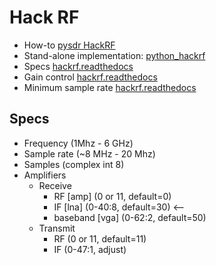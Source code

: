 # Hack RF

- How-to [pysdr HackRF](https://pysdr.org/content/hackrf.html)
- Stand-alone implementation: [python_hackrf](https://github.com/GvozdevLeonid/python_hackrf)
- Specs [hackrf.readthedocs](https://hackrf.readthedocs.io/en/latest/hackrf_one.html)
- Gain control [hackrf.readthedocs](https://hackrf.readthedocs.io/en/latest/setting_gain.html)
- Minimum sample rate [hackrf.readthedocs](https://hackrf.readthedocs.io/en/latest/sampling_rate.html)

## Specs
- Frequency (1Mhz - 6 GHz)
- Sample rate (~8 MHz - 20 Mhz)
- Samples (complex int 8)
- Amplifiers
  - Receive
    - RF [amp] (0 or 11, default=0)
    - IF [lna] (0-40:8, default=30) <--
    - baseband [vga] (0-62:2, default=50)
  - Transmit
    - RF (0 or 11, default=11)
    - IF (0-47:1, adjust)
